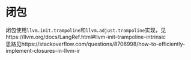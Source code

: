 # 闭包

闭包使用`llvm.init.trampoline`和`llvm.adjust.trampoline`实现，见https://llvm.org/docs/LangRef.html#llvm-init-trampoline-intrinsic  
思路见https://stackoverflow.com/questions/8706998/how-to-efficiently-implement-closures-in-llvm-ir  

